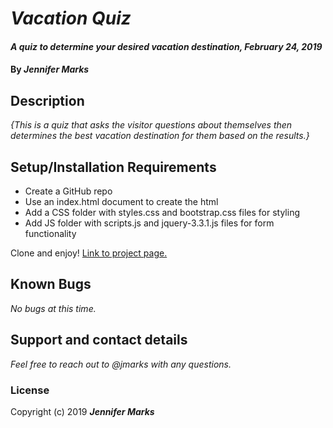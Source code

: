 # _Vacation Quiz_

#### _A quiz to determine your desired vacation destination, February 24, 2019_

#### By _**Jennifer Marks**_

## Description

_{This is a quiz that asks the visitor questions about themselves then determines the best vacation destination for them based on the results.}_

## Setup/Installation Requirements

* Create a GitHub repo
* Use an index.html document to create the html
* Add a CSS folder with styles.css and bootstrap.css files for styling
* Add JS folder with scripts.js and jquery-3.3.1.js files for form functionality

Clone and enjoy! [Link to project page.](github.com/jennifermsstest/epicodus_vacation_project)

## Known Bugs

_No bugs at this time._

## Support and contact details

_Feel free to reach out to @jmarks with any questions._


### License

Copyright (c) 2019 **_Jennifer Marks_**

